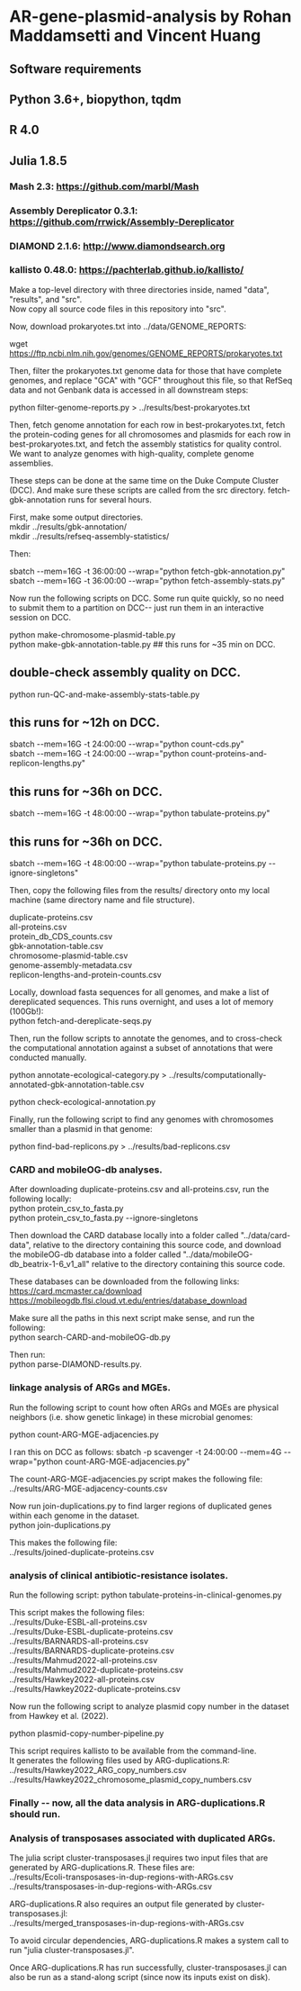 # AR-gene-plasmid-analysis by Rohan Maddamsetti and Vincent Huang

## Software requirements
## Python 3.6+, biopython, tqdm  
## R 4.0  
## Julia 1.8.5  
### Mash 2.3: https://github.com/marbl/Mash  
### Assembly Dereplicator 0.3.1: https://github.com/rrwick/Assembly-Dereplicator  
### DIAMOND 2.1.6: http://www.diamondsearch.org  
### kallisto 0.48.0: https://pachterlab.github.io/kallisto/  

Make a top-level directory with three directories inside, named "data", "results", and "src".  
Now copy all source code files in this repository into "src".  

Now, download prokaryotes.txt into ../data/GENOME_REPORTS:  

wget https://ftp.ncbi.nlm.nih.gov/genomes/GENOME_REPORTS/prokaryotes.txt  

Then, filter the prokaryotes.txt genome data for those that have complete genomes,
and replace "GCA" with "GCF" throughout this file, so that RefSeq data and not Genbank data
is accessed in all downstream steps:  

python filter-genome-reports.py > ../results/best-prokaryotes.txt  

Then, fetch genome annotation for each row in best-prokaryotes.txt,
fetch the protein-coding genes for all chromosomes and plasmids for
each row in best-prokaryotes.txt,
and fetch the assembly statistics for quality control.
We want to analyze genomes with high-quality, complete genome assemblies.  

These steps can be done at the same time on the Duke Compute Cluster (DCC).
And make sure these scripts are called from the src directory.
fetch-gbk-annotation runs for several hours.  

First, make some output directories.  
mkdir ../results/gbk-annotation/  
mkdir ../results/refseq-assembly-statistics/  

Then:  

sbatch --mem=16G -t 36:00:00 --wrap="python fetch-gbk-annotation.py"  
sbatch --mem=16G -t 36:00:00 --wrap="python fetch-assembly-stats.py"  

Now run the following scripts on DCC. Some run
quite quickly, so no need to submit them to a partition on DCC--
just run them in an interactive session on DCC.

python make-chromosome-plasmid-table.py  
python make-gbk-annotation-table.py ## this runs for ~35 min on DCC.

## double-check assembly quality on DCC.  
python run-QC-and-make-assembly-stats-table.py  

## this runs for ~12h on DCC.
sbatch --mem=16G -t 24:00:00 --wrap="python count-cds.py"  
sbatch --mem=16G -t 24:00:00 --wrap="python count-proteins-and-replicon-lengths.py"  

## this runs for ~36h on DCC.
sbatch --mem=16G -t 48:00:00 --wrap="python tabulate-proteins.py"  

## this runs for ~36h on DCC.
sbatch --mem=16G -t 48:00:00 --wrap="python tabulate-proteins.py --ignore-singletons"  

Then, copy the following files from the results/
directory onto my local machine (same directory name and file structure).

duplicate-proteins.csv  
all-proteins.csv  
protein_db_CDS_counts.csv  
gbk-annotation-table.csv  
chromosome-plasmid-table.csv  
genome-assembly-metadata.csv  
replicon-lengths-and-protein-counts.csv


Locally, download fasta sequences for all genomes, and make a list of dereplicated
sequences. This runs overnight, and uses a lot of memory (100Gb!):  
python fetch-and-dereplicate-seqs.py

Then, run the follow scripts to annotate the genomes, and to cross-check
the computational annotation against a subset of annotations that were conducted manually.  

python annotate-ecological-category.py > ../results/computationally-annotated-gbk-annotation-table.csv  

python check-ecological-annotation.py  

Finally, run the following script to find any genomes with chromosomes smaller than
a plasmid in that genome:  

python find-bad-replicons.py > ../results/bad-replicons.csv  


### CARD and mobileOG-db analyses.

After downloading duplicate-proteins.csv and all-proteins.csv, run the following locally:  
python protein_csv_to_fasta.py  
python protein_csv_to_fasta.py --ignore-singletons  

Then download the CARD database locally into a folder called "../data/card-data", relative to the directory
containing this source code, and download the mobileOG-db database into a folder called
"../data/mobileOG-db_beatrix-1-6_v1_all" relative to the directory containing this source code.

These databases can be downloaded from the following links:
https://card.mcmaster.ca/download  
https://mobileogdb.flsi.cloud.vt.edu/entries/database_download  

Make sure all the paths in this next script make sense, and run the following:  
python search-CARD-and-mobileOG-db.py  

Then run:  
python parse-DIAMOND-results.py.  


### linkage analysis of ARGs and MGEs.

Run the following script to count how often ARGs and MGEs are physical
neighbors (i.e. show genetic linkage) in these microbial genomes:

python count-ARG-MGE-adjacencies.py

I ran this on DCC as follows:
sbatch -p scavenger -t 24:00:00 --mem=4G --wrap="python count-ARG-MGE-adjacencies.py"  

The count-ARG-MGE-adjacencies.py script makes the following file:  
../results/ARG-MGE-adjacency-counts.csv  

Now run join-duplications.py to find larger regions of duplicated genes within each genome in the dataset.  
python join-duplications.py

This makes the following file:  
../results/joined-duplicate-proteins.csv  


### analysis of clinical antibiotic-resistance isolates.

Run the following script:
python tabulate-proteins-in-clinical-genomes.py  

This script makes the following files:  
../results/Duke-ESBL-all-proteins.csv  
../results/Duke-ESBL-duplicate-proteins.csv  
../results/BARNARDS-all-proteins.csv  
../results/BARNARDS-duplicate-proteins.csv  
../results/Mahmud2022-all-proteins.csv  
../results/Mahmud2022-duplicate-proteins.csv  
../results/Hawkey2022-all-proteins.csv  
../results/Hawkey2022-duplicate-proteins.csv  

Now run the following script to analyze plasmid copy number in the
dataset from Hawkey et al. (2022).  

python plasmid-copy-number-pipeline.py  

This script requires kallisto to be available from the command-line.  
It generates the following files used by ARG-duplications.R:  
../results/Hawkey2022_ARG_copy_numbers.csv  
../results/Hawkey2022_chromosome_plasmid_copy_numbers.csv  

### Finally -- now, all the data analysis in ARG-duplications.R should run.

### Analysis of transposases associated with duplicated ARGs.  

The julia script cluster-transposases.jl requires two input files that are generated by
ARG-duplications.R.
These files are:  
../results/Ecoli-transposases-in-dup-regions-with-ARGs.csv  
../results/transposases-in-dup-regions-with-ARGs.csv  

ARG-duplications.R also requires an output file generated by cluster-transposases.jl:  
../results/merged_transposases-in-dup-regions-with-ARGs.csv  

To avoid circular dependencies, ARG-duplications.R makes a system call to
run "julia cluster-transposases.jl".

Once ARG-duplications.R has run successfully, cluster-transposases.jl can also
be run as a stand-along script (since now its inputs exist on disk).

